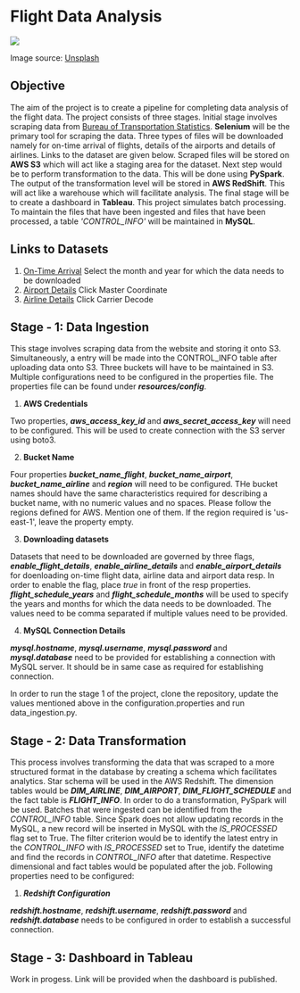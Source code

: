 # Flight Data Analysis

![](https://images.unsplash.com/photo-1436491865332-7a61a109cc05?ixlib=rb-1.2.1&ixid=eyJhcHBfaWQiOjEyMDd9&auto=format&fit=crop&w=600&q=100)

Image source: [Unsplash](https://images.unsplash.com/photo-1436491865332-7a61a109cc05?ixlib=rb-1.2.1&ixid=eyJhcHBfaWQiOjEyMDd9&auto=format&fit=crop&w=600&q=100)

## Objective

The aim of the project is to create a pipeline for completing data analysis of the flight data. The project consists of three stages. Initial stage involves scraping data from
[Bureau of Transportation Statistics](https://www.transtats.bts.gov/ErrPage.asp). **Selenium** will be the primary tool for scraping the data. Three types of files will be downloaded namely for on-time arrival of flights, 
details of the airports and details of airlines. Links to the dataset are given below. Scraped files will be stored on **AWS S3** which will act like a staging area for the dataset. 
Next step would be to perform transformation to the data. This will be done using **PySpark**. The output of the transformation level will be stored in **AWS RedShift**. This will act like
a warehouse which will facilitate analysis. The final stage will be to create a dashboard in **Tableau**. This project simulates batch processing. To maintain the files that have 
been ingested and files that have been processed, a table *'CONTROL_INFO'* will be maintained in **MySQL**.

## Links to Datasets

1. [On-Time Arrival](https://transtats.bts.gov/DL_SelectFields.asp?Table_ID=236&DB_Short_Name=On-Time)
Select the month and year for which the data needs to be downloaded
2. [Airport Details](https://www.transtats.bts.gov/Tables.asp?DB_ID=595&DB_Name=Aviation%20Support%20Tables) 
Click Master Coordinate
3. [Airline Details](https://www.transtats.bts.gov/Tables.asp?DB_ID=595&DB_Name=Aviation%20Support%20Tables) 
Click Carrier Decode

## Stage - 1: Data Ingestion

This stage involves scraping data from the website and storing it onto S3. Simultaneously, a entry will be made into the CONTROL_INFO table after uploading data onto S3. Three
buckets will have to be maintained in S3. Multiple configurations need to be configured in the properties file. The properties file can be found under ***resources/config***.

1. **AWS Credentials** 

Two properties, ***aws_access_key_id*** and ***aws_secret_access_key*** will need to be configured. This will be used to create connection with the S3 server using boto3. 

2. **Bucket Name**

Four properties ***bucket_name_flight***, ***bucket_name_airport***, ***bucket_name_airline*** and ***region*** will need to be configured. THe bucket names should have the same 
characteristics required for describing a bucket name, with no numeric values and no spaces. Please follow the regions defined for AWS. Mention one of them. If the region required 
is 'us-east-1', leave the property empty.

3. **Downloading datasets**

Datasets that need to be downloaded are governed by three flags, ***enable_flight_details***, ***enable_airline_details*** and ***enable_airport_details*** for doenloading 
on-time flight data, airline data and airport data resp. In order to enable the flag, place *true* in front of the resp properties. ***flight_schedule_years*** and ***flight_schedule_months***
will be used to specify the years and months for which the data needs to be downloaded. The values need to be comma separated if multiple values need to be provided.

4. **MySQL Connection Details**

***mysql.hostname***, ***mysql.username***, ***mysql.password*** and ***mysql.database*** need to be provided for establishing a connection with MySQL server. It should be in
same case as required for establishing connection.

In order to run the stage 1 of the project, clone the repository, update the values mentioned above in the configuration.properties and run data_ingestion.py.

## Stage - 2: Data Transformation

This process involves transforming the data that was scraped to a more structured format in the database by creating a schema which facilitates analytics. Star schema will be
used in the AWS Redshift. The dimension tables would be ***DIM_AIRLINE***, ***DIM_AIRPORT***, ***DIM_FLIGHT_SCHEDULE*** and the fact table is ***FLIGHT_INFO***. In order to do a transformation, PySpark will be used. Batches that were ingested can be identified from the *CONTROL_INFO* table. Since Spark does not allow updating records in the MySQL, a new record will be inserted in MySQL with the *IS_PROCESSED* flag set to True. The filter criterion would be to identify the latest entry in the *CONTROL_INFO* with *IS_PROCESSED* set to True, identify the datetime and find the records in *CONTROL_INFO* after that datetime. Respective dimensional and fact tables would be populated after the job. Following properties need to be configured:

1. ***Redshift Configuration***

***redshift.hostname***, ***redshift.username***, ***redshift.password*** and ***redshift.database***  needs to be configured in order to establish a successful connection.

## Stage - 3: Dashboard in Tableau

Work in progess. Link will be provided when the dashboard is published.
